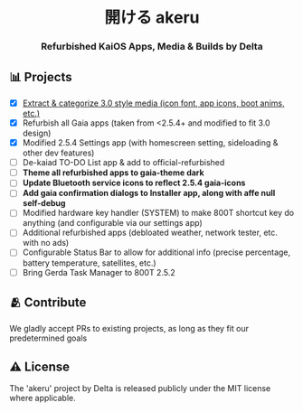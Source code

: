 <h1 align="center">
  開ける akeru
</h1>
<h3 align="center">
Refurbished KaiOS Apps, Media & Builds by Delta
</p>

## 📊 Projects

- [x] [Extract & categorize 3.0 style media (icon font, app icons, boot anims, etc.)](https://github.com/Delta-Applications/akeru/tree/main/src/media)
- [x] Refurbish all Gaia apps (taken from <2.5.4+ and modified to fit 3.0 design)
- [x] Modified 2.5.4 Settings app (with homescreen setting, sideloading & other dev features)
- [ ] De-kaiad TO-DO List app & add to official-refurbished
- [ ] **Theme all refurbished apps to gaia-theme dark**
- [ ] **Update Bluetooth service icons to reflect 2.5.4 gaia-icons**
- [ ] **Add gaia confirmation dialogs to Installer app, along with affe null self-debug**
- [ ] Modified hardware key handler (SYSTEM) to make 800T shortcut key do anything (and configurable via our settings app)
- [ ] Additional refurbished apps (debloated weather, network tester, etc. with no ads)
- [ ] Configurable Status Bar to allow for additional info (precise percentage, battery temperature, satellites, etc.)
- [ ] Bring Gerda Task Manager to 800T 2.5.2

## 🫂 Contribute

We gladly accept PRs to existing projects, as long as they fit our predetermined goals

## ⚠️ License

The 'akeru' project by Delta is released publicly under the MIT license where applicable.